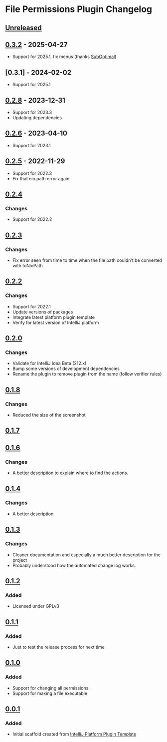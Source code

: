 <!-- Keep a Changelog guide -> https://keepachangelog.com -->

# File Permissions Plugin Changelog

## [Unreleased]

## [0.3.2] - 2025-04-27

- Support for 2025.1, fix menus (thanks [SubOptimal](https://github.com/SubOptimal))

## [0.3.1] - 2024-02-02

- Support for 2025.1

## [0.2.8] - 2023-12-31

- Support for 2023.3
- Updating dependencies

## [0.2.6] - 2023-04-10

- Support for 2023.1

## [0.2.5] - 2022-11-29

- Support for 2022.3
- Fix that nio.path error again

## [0.2.4]

### Changes

- Support for 2022.2

## [0.2.3]

### Changes

- Fix error seen from time to time when the file path couldn't be converted with toNioPath

## [0.2.2]

### Changes

- Support for 2022.1
- Update versions of packages
- Integrate latest platform plugin template
- Verify for latest version of IntelliJ platform

## [0.2.0]

### Changes

- Validate for IntelliJ Idea Beta (212.x)
- Bump some versions of development dependencies
- Rename the plugin to remove plugin from the name (follow verifier rules)

## [0.1.8]

### Changes

- Reduced the size of the screenshot

## [0.1.7]

## [0.1.6]

### Changes

- A better description to explain where to find the actions.

## [0.1.4]

### Changes

- A better description

## [0.1.3]

### Changes

- Cleaner documentation and especially a much better description for the project
- Probably understood how the automated change log works.

## [0.1.2]

### Added

- Licensed under GPLv3

## [0.1.1]

### Added

- Just to test the release process for next time

## [0.1.0]

### Added

- Support for changing all permissions
- Support for making a file executable

## [0.0.1]

### Added

- Initial scaffold created from [IntelliJ Platform Plugin Template](https://github.com/JetBrains/intellij-platform-plugin-template)

[Unreleased]: https://github.com/bjonnh/FilePermissionsPlugin/compare/v0.3.2...HEAD
[0.3.2]: https://github.com/bjonnh/FilePermissionsPlugin/compare/v0.2.8...v0.3.2
[0.2.8]: https://github.com/bjonnh/FilePermissionsPlugin/compare/v0.2.6...v0.2.8
[0.2.6]: https://github.com/bjonnh/FilePermissionsPlugin/compare/v0.2.5...v0.2.6
[0.2.5]: https://github.com/bjonnh/FilePermissionsPlugin/compare/v0.2.4...v0.2.5
[0.2.4]: https://github.com/bjonnh/FilePermissionsPlugin/compare/v0.2.3...v0.2.4
[0.2.3]: https://github.com/bjonnh/FilePermissionsPlugin/compare/v0.2.2...v0.2.3
[0.2.2]: https://github.com/bjonnh/FilePermissionsPlugin/compare/v0.2.0...v0.2.2
[0.2.0]: https://github.com/bjonnh/FilePermissionsPlugin/compare/v0.1.8...v0.2.0
[0.1.8]: https://github.com/bjonnh/FilePermissionsPlugin/compare/v0.1.7...v0.1.8
[0.1.7]: https://github.com/bjonnh/FilePermissionsPlugin/compare/v0.1.6...v0.1.7
[0.1.6]: https://github.com/bjonnh/FilePermissionsPlugin/compare/v0.1.4...v0.1.6
[0.1.4]: https://github.com/bjonnh/FilePermissionsPlugin/compare/v0.1.3...v0.1.4
[0.1.3]: https://github.com/bjonnh/FilePermissionsPlugin/compare/v0.1.2...v0.1.3
[0.1.2]: https://github.com/bjonnh/FilePermissionsPlugin/compare/v0.1.1...v0.1.2
[0.1.1]: https://github.com/bjonnh/FilePermissionsPlugin/compare/v0.1.0...v0.1.1
[0.1.0]: https://github.com/bjonnh/FilePermissionsPlugin/compare/v0.0.1...v0.1.0
[0.0.1]: https://github.com/bjonnh/FilePermissionsPlugin/commits/v0.0.1
